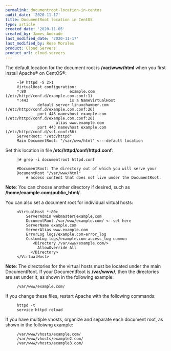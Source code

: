 ```yaml
---
permalink: documentroot-location-in-centos
audit_date: '2020-11-17'
title: DocumentRoot location in CentOS
type: article
created_date: '2020-11-05'
created_by: James Andrade
last_modified_date: '2020-11-17'
last_modified_by: Rose Morales
product: Cloud Servers
product_url: cloud-servers
---
```


The default location for the document root is **/var/www/html** when you first install Apache&reg; on CentOS&reg;:

         ~]# httpd -S 2>1
         VirtualHost configuration:
         *:80                   example.com (/etc/httpd/conf.d/example.com.conf:1)
         *:443                  is a NameVirtualHost
                  default server linuxchamber.com (/etc/httpd/conf.d/example.com.conf:26)
                  port 443 namevhost example.com (/etc/httpd/conf.d/example.com.conf:26)
                          alias www.example.com
                  port 443 namevhost example.com (/etc/httpd/conf.d/ssl.conf:56)
         ServerRoot: "/etc/httpd"
         Main DocumentRoot: "/var/www/html" <---default location

Set this location in file **/etc/httpd/conf/httpd.conf**:

         ]# grep -i documentroot httpd.conf 

         #DocumentRoot: The directory out of which you will serve your
         DocumentRoot "/var/www/html"
             # access content that does not live under the DocumentRoot.

   **Note**: You can choose another directory if desired, such as **/home/example.com/public_html/**.

You can also set a document root for individual virtual hosts:

         <VirtualHost *:80>
             ServerAdmin webmaster@example.com
             DocumentRoot /var/www/example.com/ <--set here
             ServerName example.com
             ServerAlias www.example.com
             ErrorLog logs/example.com-error_log
             CustomLog logs/example.com-access_log common
                <Directory /var/www/example.com/>
                  AllowOverride All
               </Directory>
         </VirtualHost>

  **Note**: The directories for the virtual hosts must be located under the main DocumentRoot. If your DocumentRoot is **/var/www/**, 
  then the directories are set under it, as shown in the following example:

         /var/www/example.com/

If you change these files, restart Apache with the following commands:

         httpd -t
         service httpd reload

If you have multiple vhosts, organize and separate each document root, as shown in the folloiwng example:

         /var/www/vhosts/example.com/
         /var/www/vhosts/example2.com/
         /var/www/vhosts/example3.com/
